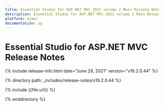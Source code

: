 ```yaml
---
title: Essential Studio for ASP.NET MVC 2021 volume 2 Main Release Notes  
description: Essential Studio for ASP.NET MVC 2021 volume 2 Main Release Notes  
platform: ejmvc
documentation: ug
---
```


# Essential Studio for ASP.NET MVC  Release Notes  

{% include release-info.html date="June 29, 2021"  version="v19.2.0.44" %} 


{% directory path: _includes/release-notes/v19.2.0.44 %}

{% include {{file.url}} %}

{% enddirectory %}